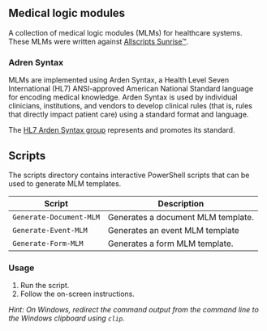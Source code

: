 ## Medical logic modules
A collection of medical logic modules (MLMs) for healthcare systems. These MLMs were written against [Allscripts Sunrise™](https://uk.allscripts.com/solution/sunrise-epr).

### Adren Syntax

MLMs are implemented using Arden Syntax, a Health Level Seven International (HL7) ANSI-approved American National Standard language for encoding medical knowledge. Arden Syntax is used by individual clinicians, institutions, and vendors to develop clinical rules (that is, rules that directly impact patient care) using a standard format and language.

The [HL7 Arden Syntax group](http://www.hl7.org/special/Committees/arden/overview.cfm) represents and promotes its standard. 

## Scripts

The scripts directory contains interactive PowerShell scripts that can be used to generate MLM templates.

| Script                  | Description                        |
|-------------------------|------------------------------------|
| `Generate-Document-MLM` | Generates a document MLM template. |
| `Generate-Event-MLM`    | Generates an event MLM template    |
| `Generate-Form-MLM`     | Generates a form MLM template.     |

### Usage
1. Run the script.
2. Follow the on-screen instructions.

_Hint: On Windows, redirect the command output from the command line to the Windows clipboard using `clip`._